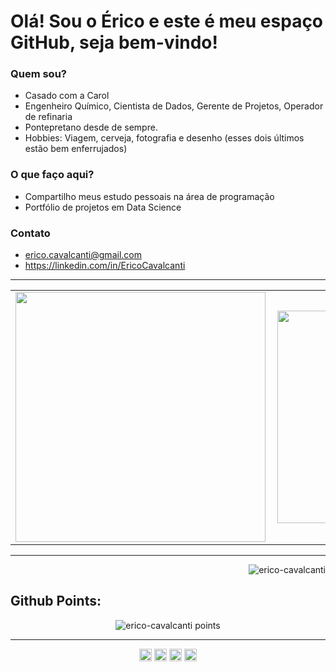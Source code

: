 
# Olá! Sou o Érico e este é meu espaço GitHub, seja bem-vindo!

### Quem sou?

- Casado com a Carol
- Engenheiro Químico, Cientista de Dados, Gerente de Projetos, Operador de refinaria
- Pontepretano desde de sempre.
- Hobbies: Viagem, cerveja, fotografia e desenho (esses dois últimos estão bem enferrujados)

### O que faço aqui?

-  Compartilho meus estudo pessoais na área de programação
-  Portfólio de projetos em Data Science

### Contato

- erico.cavalcanti@gmail.com
- https://linkedin.com/in/EricoCavalcanti
---
<center>
  <table>
    <tr>
        <td><img width="400px" align="left" src="https://github-readme-stats.vercel.app/api/top-langs/?username=erico-cavalcanti&hide=html&layout=compact&show_icons=true&theme=box" /></td>
        <td><img width="340px" align="left" src="https://github-readme-stats.vercel.app/api?username=erico-cavalcanti&show_icons=true&theme=box" /></td>
    </tr>   
  </table>
</center>  

---

<p align="right"> <img src="https://komarev.com/ghpvc/?username=erico-cavalcanti" alt="erico-cavalcanti"/> </p>

<h2 align='left'>Github Points:</h2>
<p align="center">
    <img src="https://github-profile-trophy.vercel.app/?username=erico-cavalcanti&theme=flat" alt="erico-cavalcanti points"/>
</p>

---

<p align="center">
<a href="https://twitter.com/EVCavalcanti" target="blank"><img align="center" src="https://cdn.jsdelivr.net/npm/simple-icons@3.0.1/icons/twitter.svg" alt="erico-cavalcanti" height="20" width="20" /></a>
<a href="https://linkedin.com/in/ericocavalcanti" target="blank"><img align="center" src="https://cdn.jsdelivr.net/npm/simple-icons@3.0.1/icons/linkedin.svg" alt="erico-cavalcanti" height="20" width="20" /></a>
<a href="https://instagram.com/erico_cavalcanti" target="blank"><img align="center" src="https://cdn.jsdelivr.net/npm/simple-icons@3.0.1/icons/instagram.svg" alt="erico-cavalcanti" height="20" width="20" /></a>
<a href="https://medium.com/erico-cavalcanti" target="blank"><img align="center" src="https://cdn.jsdelivr.net/npm/simple-icons@3.0.1/icons/medium.svg" alt="erico-cavalcanti" height="20" width="20" /></a>
</p>
